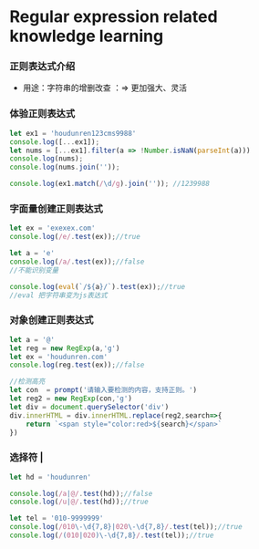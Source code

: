 # Regular expression related knowledge learning

### 正则表达式介绍

- 用途：字符串的增删改查 ：=> 更加强大、灵活

### 体验正则表达式

```js
let ex1 = 'houdunren123cms9988'
console.log([...ex1]);
let nums = [...ex1].filter(a => !Number.isNaN(parseInt(a)))
console.log(nums);
console.log(nums.join(''));

console.log(ex1.match(/\d/g).join('')); //1239988
```

### 字面量创建正则表达式

```js
let ex = 'exexex.com'
console.log(/e/.test(ex));//true

let a = 'e'
console.log(/a/.test(ex));//false
//不能识别变量

console.log(eval(`/${a}/`).test(ex));//true
//eval 把字符串变为js表达式
```

### 对象创建正则表达式

```js
let a = '@'
let reg = new RegExp(a,'g')
let ex = 'houdunren.com'
console.log(reg.test(ex));//false

//检测高亮
let con  = prompt('请输入要检测的内容，支持正则。')
let reg2 = new RegExp(con,'g')
let div = document.querySelector('div')
div.innerHTML = div.innerHTML.replace(reg2,search=>{
    return `<span style="color:red>${search}</span>`
})
```

### 选择符 |

```js
let hd = 'houdunren'

console.log(/a|@/.test(hd));//false
console.log(/u|@/.test(hd));//true

let tel = '010-9999999'
console.log(/010\-\d{7,8}|020\-\d{7,8}/.test(tel));//true
console.log(/(010|020)\-\d{7,8}/.test(tel));//true

```



